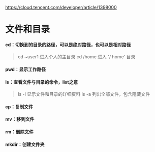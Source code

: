 https://cloud.tencent.com/developer/article/1398000

# 文件和目录
#### cd：切换到的目录的路径，可以是绝对路径，也可以是相对路径
> cd ~user1   进入个人的主目录 
cd /home    进入 '/ home' 目录

#### pwd：显示工作路径

#### ls：查看文件与目录的命令，list之意
> ls -l 显示文件和目录的详细资料 
ls -a 列出全部文件，包含隐藏文件

#### cp：复制文件

#### mv：移到文件

#### rm：删除文件

#### mkdir：创建文件夹


 



 


